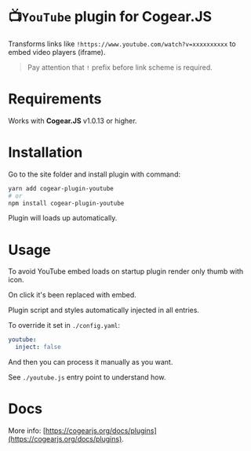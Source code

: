 #  📺`YouTube` plugin for Cogear.JS 

Transforms links like `!https://www.youtube.com/watch?v=xxxxxxxxxx` to embed video players (iframe).

> Pay attention that `!` prefix before link scheme is required.

# Requirements

Works with **Cogear.JS** v1.0.13 or higher.

# Installation

Go to the site folder and install plugin with command:
```bash
yarn add cogear-plugin-youtube
# or 
npm install cogear-plugin-youtube
```

Plugin will loads up automatically.

# Usage

To avoid YouTube embed loads on startup plugin render only thumb with icon.

On click it's been replaced with embed.

Plugin script and styles automatically injected in all entries.

To override it set in `./config.yaml`:
``` yaml
youtube:
  inject: false
```

And then you can process it manually as you want.

See `./youtube.js` entry point to understand how.

# Docs

More info: [https://cogearjs.org/docs/plugins](https://cogearjs.org/docs/plugins).
